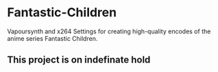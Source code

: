 # Fantastic-Children
Vapoursynth and x264 Settings for creating high-quality encodes of the anime series Fantastic Children.

## This project is on indefinate hold
